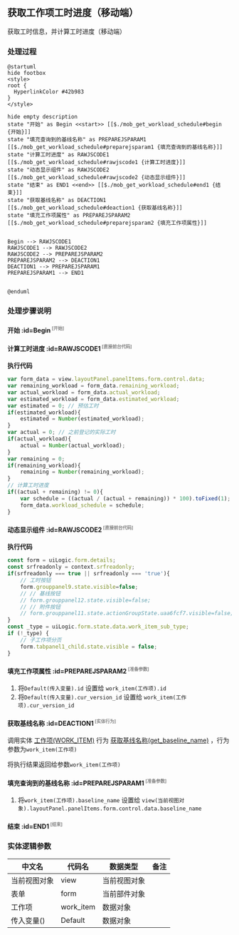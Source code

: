 ## 获取工作项工时进度（移动端） <!-- {docsify-ignore-all} -->

   获取工时信息，并计算工时进度（移动端）

### 处理过程

```plantuml
@startuml
hide footbox
<style>
root {
  HyperlinkColor #42b983
}
</style>

hide empty description
state "开始" as Begin <<start>> [[$./mob_get_workload_schedule#begin {开始}]]
state "填充查询到的基线名称" as PREPAREJSPARAM1  [[$./mob_get_workload_schedule#preparejsparam1 {填充查询到的基线名称}]]
state "计算工时进度" as RAWJSCODE1  [[$./mob_get_workload_schedule#rawjscode1 {计算工时进度}]]
state "动态显示组件" as RAWJSCODE2  [[$./mob_get_workload_schedule#rawjscode2 {动态显示组件}]]
state "结束" as END1 <<end>> [[$./mob_get_workload_schedule#end1 {结束}]]
state "获取基线名称" as DEACTION1  [[$./mob_get_workload_schedule#deaction1 {获取基线名称}]]
state "填充工作项属性" as PREPAREJSPARAM2  [[$./mob_get_workload_schedule#preparejsparam2 {填充工作项属性}]]


Begin --> RAWJSCODE1
RAWJSCODE1 --> RAWJSCODE2
RAWJSCODE2 --> PREPAREJSPARAM2
PREPAREJSPARAM2 --> DEACTION1
DEACTION1 --> PREPAREJSPARAM1
PREPAREJSPARAM1 --> END1


@enduml
```


### 处理步骤说明

#### 开始 :id=Begin<sup class="footnote-symbol"> <font color=gray size=1>[开始]</font></sup>




#### 计算工时进度 :id=RAWJSCODE1<sup class="footnote-symbol"> <font color=gray size=1>[直接前台代码]</font></sup>



<p class="panel-title"><b>执行代码</b></p>

```javascript
var form_data = view.layoutPanel.panelItems.form.control.data;
var remaining_workload = form_data.remaining_workload;
var actual_workload = form_data.actual_workload;
var estimated_workload = form_data.estimated_workload;  
var estimated = 0; // 预估工时
if(estimated_workload){
	estimated = Number(estimated_workload);
}
var actual = 0; // 之前登记的实际工时
if(actual_workload){
	actual = Number(actual_workload);
}
var remaining = 0;
if(remaining_workload){
	remaining = Number(remaining_workload);
}
// 计算工时进度
if((actual + remaining) != 0){
	var schedule = ((actual / (actual + remaining)) * 100).toFixed(1);
	form_data.workload_schedule = schedule;
}
```

#### 动态显示组件 :id=RAWJSCODE2<sup class="footnote-symbol"> <font color=gray size=1>[直接前台代码]</font></sup>



<p class="panel-title"><b>执行代码</b></p>

```javascript
const form = uiLogic.form.details;
const srfreadonly = context.srfreadonly;
if(srfreadonly === true || srfreadonly === 'true'){
    // 工时按钮
    form.grouppanel9.state.visible=false; 
    // // 基线按钮
    // form.grouppanel12.state.visible=false;
    // // 附件按钮
    // form.grouppanel11.state.actionGroupState.uaa6fcf7.visible=false;
}
const _type = uiLogic.form.state.data.work_item_sub_type;
if (!_type) {
    // 子工作项分页
    form.tabpanel1_child.state.visible = false;
}
```

#### 填充工作项属性 :id=PREPAREJSPARAM2<sup class="footnote-symbol"> <font color=gray size=1>[准备参数]</font></sup>



1. 将`Default(传入变量).id` 设置给  `work_item(工作项).id`
2. 将`Default(传入变量).cur_version_id` 设置给  `work_item(工作项).cur_version_id`

#### 获取基线名称 :id=DEACTION1<sup class="footnote-symbol"> <font color=gray size=1>[实体行为]</font></sup>



调用实体 [工作项(WORK_ITEM)](module/ProjMgmt/work_item.md) 行为 [获取基线名称(get_baseline_name)](module/ProjMgmt/work_item#行为) ，行为参数为`work_item(工作项)`

将执行结果返回给参数`work_item(工作项)`

#### 填充查询到的基线名称 :id=PREPAREJSPARAM1<sup class="footnote-symbol"> <font color=gray size=1>[准备参数]</font></sup>



1. 将`work_item(工作项).baseline_name` 设置给  `view(当前视图对象).layoutPanel.panelItems.form.control.data.baseline_name`

#### 结束 :id=END1<sup class="footnote-symbol"> <font color=gray size=1>[结束]</font></sup>






### 实体逻辑参数

|    中文名   |    代码名    |  数据类型      |备注 |
| --------| --------| --------  | --------   |
|当前视图对象|view|当前视图对象||
|表单|form|当前部件对象||
|工作项|work_item|数据对象||
|传入变量(<i class="fa fa-check"/></i>)|Default|数据对象||
